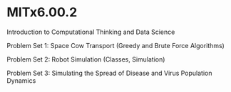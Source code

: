 # MITx6.00.2
Introduction to Computational Thinking and Data Science

Problem Set 1:  Space Cow Transport (Greedy and Brute Force Algorithms)

Problem Set 2: Robot Simulation (Classes, Simulation)

Problem Set 3: Simulating the Spread of Disease and Virus Population Dynamics 
